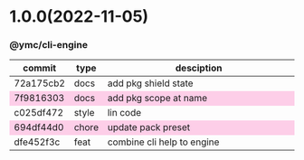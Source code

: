 <a name="1.0.0"></a>
# 1.0.0(2022-11-05)
### @ymc/cli-engine
<table><thead><tr><th>commit</th><th>type</th><th style="width:80%">desciption</th></tr></thead><tbody><tr><td><a title="docs(core): add pkg shield state&#10;&#10;add unit test&#10;&#10;generated by ymc@robot" hrel="https://github.com/ymc-github/js-idea/commit/872a175cb2b19938b2cdb01bc009059c02ebc5f1"> 72a175cb2 </a></td>
<td>docs</td>
<td>add pkg shield state</td></tr>
<tr style="background-color:#fdcee8;" ><td><a title="docs(core): add pkg scope at name&#10;&#10;export setClassConstructor and alias&#10;export setClassMethod and alias&#10;export mixClass and alias&#10;export setClassMethodAlias&#10;&#10;generated by ymc@robot" hrel="https://github.com/ymc-github/js-idea/commit/17f9816303affed7df6cf9d56cf31f4ee2c7cbd5"> 7f9816303 </a></td>
<td>docs</td>
<td>add pkg scope at name</td></tr>
<tr><td><a title="style(core): lin code&#10;&#10;use cjs,esm,umd format&#10;use min version per format&#10;use esm without min as index.js&#10;&#10;generated by ymc@robot" hrel="https://github.com/ymc-github/js-idea/commit/2c025df472a3614fcd8ce0c42ca23e019c5161cb"> c025df472 </a></td>
<td>style</td>
<td>lin code</td></tr>
<tr style="background-color:#fdcee8;" ><td><a title="chore(core): update pack preset&#10;&#10;export runner default option ,class and instance&#10;export getDefaultOption, YcsRunner, ycsRunner&#10;&#10;generated by ymc@robot" hrel="https://github.com/ymc-github/js-idea/commit/4694df44d04ac8471ddb2d1b0ed02d3c4b1bb4e3"> 694df44d0 </a></td>
<td>chore</td>
<td>update pack preset</td></tr>
<tr><td><a title="feat(core): combine cli help to engine&#10;&#10;from camelize to slugify&#10;&#10;generated by ymc@robot" hrel="https://github.com/ymc-github/js-idea/commit/0dfe452f3cfcc227706e1a5c789ee2a0852811ad"> dfe452f3c </a></td>
<td>feat</td>
<td>combine cli help to engine</td></tr></tbody></table>